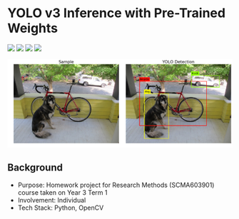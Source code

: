 # YOLO v3 Inference with Pre-Trained Weights
<img src="https://img.shields.io/badge/Language-English-D5AE22"> <img src="https://img.shields.io/badge/Last Update-28/08/2019-0A7BBC"> <img src="https://img.shields.io/badge/Status-Not Working-D7624B"> <img src="https://img.shields.io/badge/Last Test-22/06/2023-2CB037">

![Prediction](predictions.png)

## Background
- Purpose: Homework project for Research Methods (SCMA603901) course taken on Year 3 Term 1
- Involvement: Individual
- Tech Stack: Python, OpenCV